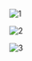 ![1](https://user-images.githubusercontent.com/33283321/37565883-63f9b3bc-2ad7-11e8-8556-e6d326e0f36c.png)



![2](https://user-images.githubusercontent.com/33283321/37565884-64267e9c-2ad7-11e8-8d42-869fb68580c6.png)



![3](https://user-images.githubusercontent.com/33283321/37565885-6450fad2-2ad7-11e8-94ae-a44cfe500bb3.png)
